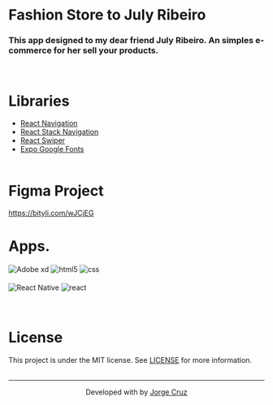 # Fashion Store to July Ribeiro
### This app designed to my dear friend July Ribeiro. An simples e-commerce for her sell your products.
</br>

# Libraries
- [React Navigation](https://reactnavigation.org/) 
- [React Stack Navigation](https://reactnavigation.org/docs/native-stack-navigator/)
- [React Swiper](https://github.com/leecade/react-native-swiper)
- [Expo Google Fonts](https://docs.expo.dev/guides/using-custom-fonts/)
</br></br>

# Figma Project
https://bityli.com/wJCjEG

# Apps.

<div style="display: inline_block">

  <img align="center" alt="Adobe xd" src="https://img.shields.io/badge/figma-%23F24E1E.svg?style=for-the-badge&logo=figma&logoColor=white" />
  <img align="center" alt="html5" src="https://img.shields.io/badge/Visual%20Studio-5C2D91.svg?style=for-the-badge&logo=visual-studio&logoColor=white" />
  <img align="center" alt="css" src="https://img.shields.io/badge/github-%23121011.svg?style=for-the-badge&logo=github&logoColor=white" />
  </br></br>
  <img align="center" alt="React Native" src="https://img.shields.io/badge/React_Native-20232A?style=for-the-badge&logo=react&logoColor=61DAFB" /> <img align="center" alt="react" src="https://img.shields.io/badge/expo-1C1E24?style=for-the-badge&logo=expo&logoColor=#D04A37" />

</div>
</br></br>

# License

This project is under the MIT license. See [LICENSE](/LICENSE) for more information.
</br>
</br>

---

<p align="center">
Developed with by <a href="https://www.linkedin.com/in/jorgeacruz/">Jorge Cruz</a>
</p>
